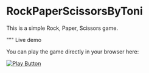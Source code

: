# RockPaperScissorsByToni
This is a simple Rock, Paper, Scissors game.


""" Live demo

You can play the game directly in your browser here:

[<img alt="Play Button" src="https://user-images.githubusercontent.com/130830276/232560757-da68c2e0-a014-4b05-a200-825b9b920670.png" />](https://replit.com/@ToniDrumev/RockPaperScissors#main.py)
